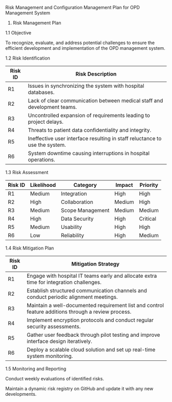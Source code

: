 Risk Management and Configuration Management Plan for OPD Management System

1. Risk Management Plan

1.1 Objective

To recognize, evaluate, and address potential challenges to ensure the efficient development and implementation of the OPD management system.

1.2 Risk Identification

Risk ID | Risk Description
--------|----------------------------------------------------------
R1      | Issues in synchronizing the system with hospital databases.
R2      | Lack of clear communication between medical staff and development teams.
R3      | Uncontrolled expansion of requirements leading to project delays.
R4      | Threats to patient data confidentiality and integrity.
R5      | Ineffective user interface resulting in staff reluctance to use the system.
R6      | System downtime causing interruptions in hospital operations.

1.3 Risk Assessment

Risk ID | Likelihood | Category         | Impact | Priority
--------|------------|------------------|--------|----------
R1      | Medium     | Integration      | High   | High
R2      | High       | Collaboration    | Medium | High
R3      | Medium     | Scope Management | Medium | Medium
R4      | High       | Data Security    | High   | Critical
R5      | Medium     | Usability        | High   | High
R6      | Low        | Reliability      | High   | Medium

1.4 Risk Mitigation Plan

Risk ID | Mitigation Strategy
--------|----------------------------------------------------------
R1      | Engage with hospital IT teams early and allocate extra time for integration challenges.
R2      | Establish structured communication channels and conduct periodic alignment meetings.
R3      | Maintain a well-documented requirement list and control feature additions through a review process.
R4      | Implement encryption protocols and conduct regular security assessments.
R5      | Gather user feedback through pilot testing and improve interface design iteratively.
R6      | Deploy a scalable cloud solution and set up real-time system monitoring.

1.5 Monitoring and Reporting

Conduct weekly evaluations of identified risks.

Maintain a dynamic risk registry on GitHub and update it with any new developments.

